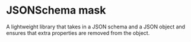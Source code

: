 # JSONSchema mask

A lightweight library that takes in a JSON schema and a JSON object and ensures that extra properties are removed from the object.

##
